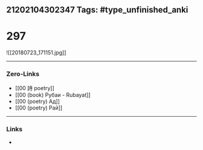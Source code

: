 21202104302347
Tags: #type_unfinished_anki 
---
# 297

![[20180723_171151.jpg]]

---
### Zero-Links
- [[00 詩 poetry]]
- [[00 (book) Рубаи - Rubayat]]
- [[00 (poetry) Ад]]
- [[00 (poetry) Рай]]
---
### Links
-